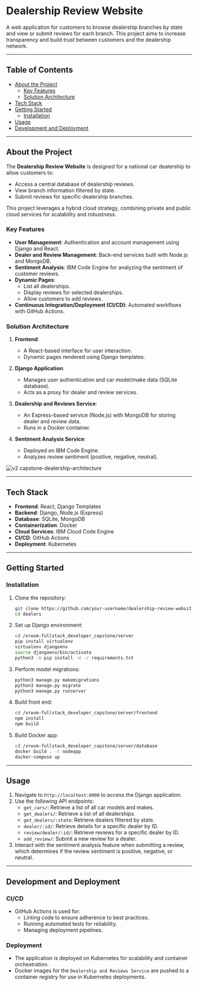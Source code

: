 # Dealership Review Website

A web application for customers to browse dealership branches by state and view or submit reviews for each branch. This project aims to increase transparency and build trust between customers and the dealership network.

---

## Table of Contents

- [About the Project](#about-the-project)
  - [Key Features](#key-features)
  - [Solution Architecture](#solution-architecture)
- [Tech Stack](#tech-stack)
- [Getting Started](#getting-started)
  - [Installation](#installation)
- [Usage](#usage)
- [Development and Deployment](#development-and-deployment)

---

## About the Project

The **Dealership Review Website** is designed for a national car dealership to allow customers to:
- Access a central database of dealership reviews.
- View branch information filtered by state.
- Submit reviews for specific dealership branches.

This project leverages a hybrid cloud strategy, combining private and public cloud services for scalability and robustness.

### Key Features

- **User Management**: Authentication and account management using Django and React.
- **Dealer and Review Management**: Back-end services built with Node.js and MongoDB.
- **Sentiment Analysis**: IBM Code Engine for analyzing the sentiment of customer reviews.
- **Dynamic Pages**:
  - List all dealerships.
  - Display reviews for selected dealerships.
  - Allow customers to add reviews.
- **Continuous Integration/Deployment (CI/CD)**: Automated workflows with GitHub Actions.

### Solution Architecture

1. **Frontend**:
   - A React-based interface for user interaction.
   - Dynamic pages rendered using Django templates.

2. **Django Application**:
   - Manages user authentication and car model/make data (SQLite database).
   - Acts as a proxy for dealer and review services.

3. **Dealership and Reviews Service**:
   - An Express-based service (Node.js) with MongoDB for storing dealer and review data.
   - Runs in a Docker container.

4. **Sentiment Analysis Service**:
   - Deployed on IBM Code Engine.
   - Analyzes review sentiment (positive, negative, neutral).
  
![v2 capstone-dealership-architecture](https://github.com/user-attachments/assets/276086a1-6f32-42dd-b24f-db30d46ec656)

---

## Tech Stack

- **Frontend**: React, Django Templates
- **Backend**: Django, Node.js (Express)
- **Database**: SQLite, MongoDB
- **Containerization**: Docker
- **Cloud Services**: IBM Cloud Code Engine
- **CI/CD**: GitHub Actions
- **Deployment**: Kubernetes

---

## Getting Started

### Installation

1. Clone the repository:
   ```bash
   git clone https://github.com/your-username/dealership-review-website.git
   cd dealers
   ```

2. Set up Django environment:
   ```bash
   cd /xrwvm-fullstack_developer_capstone/server
   pip install virtualenv
   virtualenv djangoenv
   source djangoenv/bin/activate
   python3 -m pip install -U -r requirements.txt
   ```

3. Perform model migrations:
   ```bash
   python3 manage.py makemigrations
   python3 manage.py migrate
   python3 manage.py runserver
   ```

4. Build front end:
   ```bash
   cd /xrwvm-fullstack_developer_capstone/server/frontend
   npm install
   npm build
   ```

5. Build Docker app:
   ```bash
   cd /xrwvm-fullstack_developer_capstone/server/database
   docker build . -t nodeapp
   docker-compose up
   ```

---

## Usage

1. Navigate to `http://localhost:8000` to access the Django application.
2. Use the following API endpoints:
   - `get_cars/`: Retrieve a list of all car models and makes.
   - `get_dealers/`: Retrieve a list of all dealerships.
   - `get_dealers/:state`: Retrieve dealers filtered by state.
   - `dealer/:id/`: Retrieve details for a specific dealer by ID.
   - `review/dealer/:id/`: Retrieve reviews for a specific dealer by ID.
   - `add_review/`: Submit a new review for a dealer.
3. Interact with the sentiment analysis feature when submitting a review, which determines if the review sentiment is positive, negative, or neutral.

---

## Development and Deployment

### CI/CD

- GitHub Actions is used for:
  - Linting code to ensure adherence to best practices.
  - Running automated tests for reliability.
  - Managing deployment pipelines.

### Deployment

- The application is deployed on Kubernetes for scalability and container orchestration.
- Docker images for the `Dealership and Reviews Service` are pushed to a container registry for use in Kubernetes deployments.
